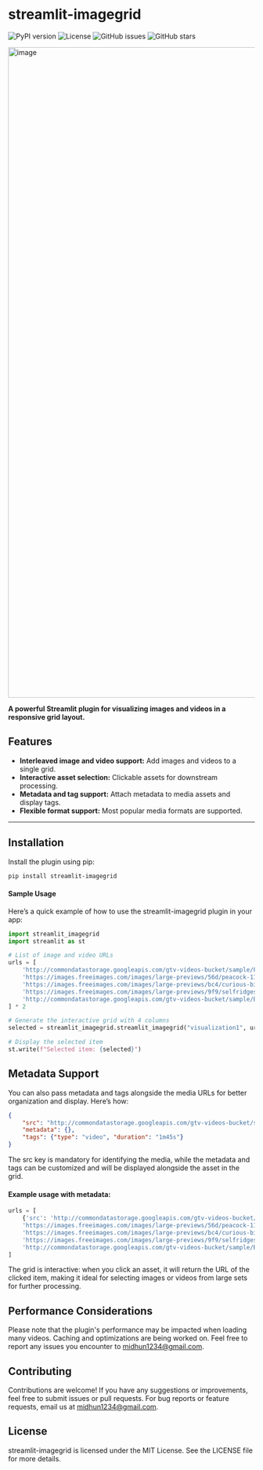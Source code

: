 # streamlit-imagegrid

![PyPI version](https://img.shields.io/pypi/v/streamlit-imagegrid?color=brightgreen)
![License](https://img.shields.io/github/license/midhunharikumar/streamlit-imagegrid)
![GitHub issues](https://img.shields.io/github/issues/midhunharikumar/streamlit-imagegrid)
![GitHub stars](https://img.shields.io/github/stars/midhunharikumar/streamlit-imagegrid)

<img width="1326" alt="image" src="https://github.com/user-attachments/assets/5225f2ed-ba2d-496d-9f7d-8b512bc13072">


**A powerful Streamlit plugin for visualizing images and videos in a responsive grid layout.**

## Features
- **Interleaved image and video support:** Add images and videos to a single grid.
- **Interactive asset selection:** Clickable assets for downstream processing.
- **Metadata and tag support:** Attach metadata to media assets and display tags.
- **Flexible format support:** Most popular media formats are supported.

---

## Installation

Install the plugin using pip:

```bash
pip install streamlit-imagegrid

```
#### Sample Usage
Here’s a quick example of how to use the streamlit-imagegrid plugin in your app:

```python
import streamlit_imagegrid
import streamlit as st

# List of image and video URLs
urls = [
    'http://commondatastorage.googleapis.com/gtv-videos-bucket/sample/ForBiggerEscapes.mp4',
    'https://images.freeimages.com/images/large-previews/56d/peacock-1169961.jpg',
    'https://images.freeimages.com/images/large-previews/bc4/curious-bird-1-1374322.jpg',
    'https://images.freeimages.com/images/large-previews/9f9/selfridges-2-1470748.jpg',
    'http://commondatastorage.googleapis.com/gtv-videos-bucket/sample/BigBuckBunny.mp4'
] * 2

# Generate the interactive grid with 4 columns
selected = streamlit_imagegrid.streamlit_imagegrid("visualization1", urls, 4, key='foo')

# Display the selected item
st.write(f"Selected item: {selected}")
```

## Metadata Support
You can also pass metadata and tags alongside the media URLs for better organization and display. Here’s how:

```json
{
    "src": "http://commondatastorage.googleapis.com/gtv-videos-bucket/sample/ForBiggerEscapes.mp4",
    "metadata": {},
    "tags": {"type": "video", "duration": "1m45s"}
}
```

The src key is mandatory for identifying the media, while the metadata and tags can be customized and will be displayed alongside the asset in the grid.

#### Example usage with metadata:

```python
urls = [
    {'src': 'http://commondatastorage.googleapis.com/gtv-videos-bucket/sample/ForBiggerEscapes.mp4', 'tags': {'type': 'video', 'duration': '1m45s'}},
    'https://images.freeimages.com/images/large-previews/56d/peacock-1169961.jpg',
    'https://images.freeimages.com/images/large-previews/bc4/curious-bird-1-1374322.jpg',
    'https://images.freeimages.com/images/large-previews/9f9/selfridges-2-1470748.jpg',
    'http://commondatastorage.googleapis.com/gtv-videos-bucket/sample/BigBuckBunny.mp4'
]
```

The grid is interactive: when you click an asset, it will return the URL of the clicked item, making it ideal for selecting images or videos from large sets for further processing.

## Performance Considerations
Please note that the plugin's performance may be impacted when loading many videos. Caching and optimizations are being worked on. Feel free to report any issues you encounter to midhun1234@gmail.com.

## Contributing
Contributions are welcome! If you have any suggestions or improvements, feel free to submit issues or pull requests. For bug reports or feature requests, email us at midhun1234@gmail.com.

## License
streamlit-imagegrid is licensed under the MIT License. See the LICENSE file for more details.
